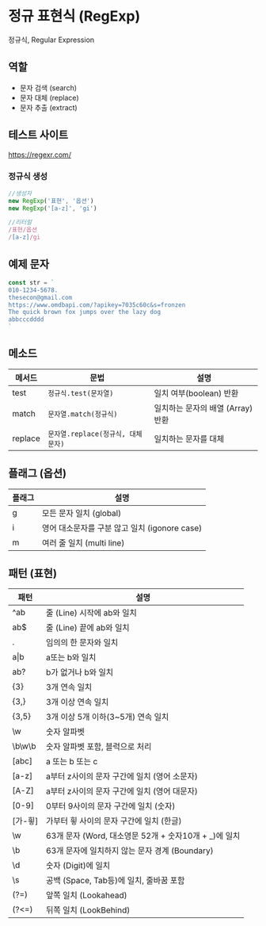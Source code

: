 # 정규 표현식 (RegExp)

정규식, Regular Expression

## 역할

- 문자 검색 (search)
- 문자 대체 (replace)
- 문자 추출 (extract)

## 테스트 사이트

https://regexr.com/

### 정규식 생성

```js
//생성자
new RegExp('표현', '옵션')
new RegExp('[a-z]', 'gi')

//리터럴
/표현/옵션
/[a-z]/gi


```

## 예제 문자

```js
const str = `
010-1234-5678.
thesecon@gmail.com
https://www.omdbapi.com/?apikey=7035c60c&s=fronzen
The quick brown fox jumps over the lazy dog
abbcccdddd
`
```

## 메소드

메서드 | 문법 | 설명
--|--|--|
test | `정규식.test(문자열)` | 일치 여부(boolean) 반환
match | `문자열.match(정규식)` | 일치하는 문자의 배열 (Array) 반환
replace | `문자열.replace(정규식, 대체문자)` | 일치하는 문자를 대체


## 플래그 (옵션)
플래그 | 설명
--|--
g | 모든 문자 일치 (global)
i | 영어 대소문자를 구분 않고 일치 (igonore case)
m | 여러 줄 일치 (multi line)


## 패턴 (표현)

패턴 | 설명
--|--
^ab | 줄 (Line) 시작에 ab와 일치
ab$ | 줄 (Line) 끝에 ab와 일치
. | 임의의 한 문자와 일치
a\|b | a또는 b와 일치
ab? | b가 없거나 b와 일치
{3} | 3개 연속 일치
{3,} | 3개 이상 연속 일치
{3,5} | 3개 이상 5개 이하(3~5개) 연속 일치
\w | 숫자 알파벳
\b\w\b | 숫자 알파벳 포함, 블럭으로 처리
[abc] | a 또는 b 또는 c
[a-z] | a부터 z사이의 문자 구간에 일치 (영어 소문자)
[A-Z] | a부터 z사이의 문자 구간에 일치 (영어 대문자)
[0-9] | 0부터 9사이의 문자 구간에 일치 (숫자)
[가-힇] | 가부터 힇 사이의 문자 구간에 일치 (한글)
\w | 63개 문자 (Word, 대소영문 52개 + 숫자10개 + _)에 일치
\b | 63개 문자에 일치하지 않는 문자 경계 (Boundary)
\d | 숫자 (Digit)에 일치
\s | 공백 (Space, Tab등)에 일치, 줄바꿈 포함
(?=) | 앞쪽 일치 (Lookahead)
(?<=) | 뒤쪽 일치 (LookBehind)